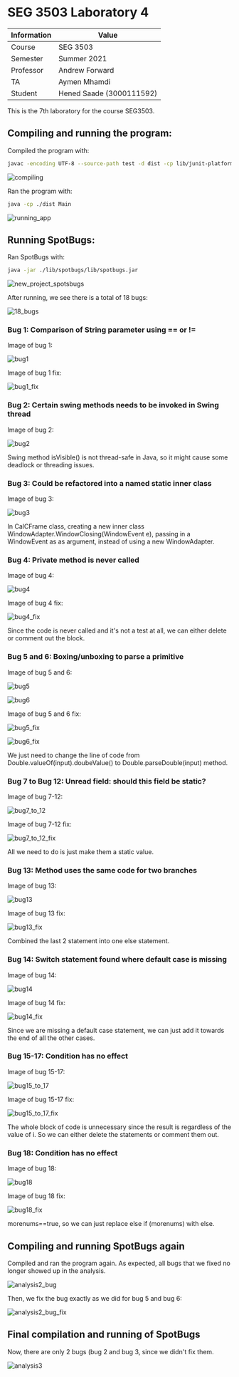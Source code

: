 # SEG 3503 Laboratory 4

| Information | Value |
| --- | --- |
| Course | SEG 3503 |
| Semester | Summer 2021 |
| Professor | Andrew Forward |
| TA | Aymen Mhamdi |
| Student | Hened Saade (3000111592) |

This is the 7th laboratory for the course SEG3503.

## Compiling and running the program:

Compiled the program with:
```bash
javac -encoding UTF-8 --source-path test -d dist -cp lib/junit-platform-console-standalone-1.7.1.jar test/*.java src/*.java
```
![compiling](https://user-images.githubusercontent.com/55165910/126541762-8e0c269f-bd73-4902-817f-8b9df90c427e.png)

Ran the program with:
```bash
java -cp ./dist Main
```
![running_app](https://user-images.githubusercontent.com/55165910/126541814-b5905b02-f072-4f74-b2c1-4ad303fe3c08.png)

## Running SpotBugs:

Ran SpotBugs with:
```bash
java -jar ./lib/spotbugs/lib/spotbugs.jar 
```
![new_project_spotsbugs](https://user-images.githubusercontent.com/55165910/126541893-5daa117f-67bb-4509-8fda-14d61bfa2663.png)

After running, we see there is a total of 18 bugs:

![18_bugs](https://user-images.githubusercontent.com/55165910/126541922-52815d35-55cc-4207-ac40-f82f5af371e0.png)

### Bug 1: Comparison of String parameter using == or !=

Image of bug 1:

![bug1](https://user-images.githubusercontent.com/55165910/126541949-272e5bf3-e3ed-427e-9366-8a5154b95dab.png)

Image of bug 1 fix:

![bug1_fix](https://user-images.githubusercontent.com/55165910/126541975-761743f7-ec20-4d26-acdd-3b3be775575a.png)

### Bug 2: Certain swing methods needs to be invoked in Swing thread

Image of bug 2:

![bug2](https://user-images.githubusercontent.com/55165910/126541987-8f755e50-e532-4388-a670-b6d0ec8e4bd2.png)

Swing method isVisible() is not thread-safe in Java, so it might cause some deadlock or threading issues.

### Bug 3: Could be refactored into a named static inner class

Image of bug 3:

![bug3](https://user-images.githubusercontent.com/55165910/126542023-f2a72dbe-df76-4993-98d6-19faf6b3c6fd.png)

In CalCFrame class, creating a new inner class WindowAdapter.WindowClosing(WindowEvent e), passing in a WindowEvent as as argument, instead of using a new WindowAdapter. 

### Bug 4: Private method is never called

Image of bug 4:

![bug4](https://user-images.githubusercontent.com/55165910/126542043-b730c314-5bdc-4f17-bc6b-8c28bcad4d97.png)

Image of bug 4 fix:

![bug4_fix](https://user-images.githubusercontent.com/55165910/126542053-92246045-c464-4cdf-89e8-b1394c50173d.png)

Since the code is never called and it's not a test at all, we can either delete or comment out the block.

### Bug 5 and 6: Boxing/unboxing to parse a primitive

Image of bug 5 and 6:

![bug5](https://user-images.githubusercontent.com/55165910/126542068-4d0a0fad-c399-4dbd-a42b-10def8478b37.png)

![bug6](https://user-images.githubusercontent.com/55165910/126542091-25224947-5d0c-4bb2-b289-a3497204f156.png)

Image of bug 5 and 6 fix:

![bug5_fix](https://user-images.githubusercontent.com/55165910/126542108-90bf2585-479f-4345-8160-3ad16ca2d01b.png)

![bug6_fix](https://user-images.githubusercontent.com/55165910/126542117-af8975b8-b189-45c1-94f3-cd18e230eba3.png)

We just need to change the line of code from Double.valueOf(input).doubeValue() to Double.parseDouble(input) method.

### Bug 7 to Bug 12: Unread field: should this field be static?

Image of bug 7-12:

![bug7_to_12](https://user-images.githubusercontent.com/55165910/126542143-bc30cc92-99f3-4b1a-bb60-1acf41da647e.png)

Image of bug 7-12 fix:

![bug7_to_12_fix](https://user-images.githubusercontent.com/55165910/126542164-3d608ed3-a283-4282-9fa9-a7c8731b34ea.png)

All we need to do is just make them a static value.

### Bug 13: Method uses the same code for two branches

Image of bug 13:

![bug13](https://user-images.githubusercontent.com/55165910/126542174-bc0c4994-653c-4666-92a8-142744e7c825.png)

Image of bug 13 fix:

![bug13_fix](https://user-images.githubusercontent.com/55165910/126542182-6b953a95-c348-475d-9bf6-745ff8045dff.png)

Combined the last 2 statement into one else statement. 

### Bug 14: Switch statement found where default case is missing

Image of bug 14:

![bug14](https://user-images.githubusercontent.com/55165910/126542196-033287f7-846d-4d4d-a241-e2e9aaf1e602.png)

Image of bug 14 fix:

![bug14_fix](https://user-images.githubusercontent.com/55165910/126542206-0ee6c9cf-4eee-47e5-a96e-53e94aed241a.png)

Since we are missing a default case statement, we can just add it towards the end of all the other cases. 

### Bug 15-17: Condition has no effect

Image of bug 15-17:

![bug15_to_17](https://user-images.githubusercontent.com/55165910/126542234-56c16f66-5e36-43f6-9abc-f8c7bf7ce881.png)

Image of bug 15-17 fix:

![bug15_to_17_fix](https://user-images.githubusercontent.com/55165910/126542244-9afdfb7b-23b3-447d-a77e-07bc1d917cbd.png)

The whole block of code is unnecessary since the result is regardless of the value of i. So we can either delete the statements or comment them out. 

### Bug 18: Condition has no effect 

Image of bug 18:

![bug18](https://user-images.githubusercontent.com/55165910/126542265-0e2bc13f-7433-4220-b100-5416ee6764de.png)

Image of bug 18 fix:

![bug18_fix](https://user-images.githubusercontent.com/55165910/126542277-bd6f2df6-1af2-4243-8c35-d0d764054ac8.png)

morenums==true, so we can just replace else if (morenums) with else.

## Compiling and running SpotBugs again
Compiled and ran the program again. As expected, all bugs that we fixed no longer showed up in the analysis. 

![analysis2_bug](https://user-images.githubusercontent.com/55165910/126542312-cb69ae9c-7efd-4ce5-a645-7b7e87f214bc.png)

Then, we fix the bug exactly as we did for bug 5 and bug 6:

![analysis2_bug_fix](https://user-images.githubusercontent.com/55165910/126542322-08a83f5a-7d3b-4c14-b09f-74aa4611ed1b.png)

## Final compilation and running of SpotBugs

Now, there are only 2 bugs (bug 2 and bug 3, since we didn't fix them. 

![analysis3](https://user-images.githubusercontent.com/55165910/126542330-1ee834bc-0d8e-4e18-8263-9add5b4ed8e4.png)

